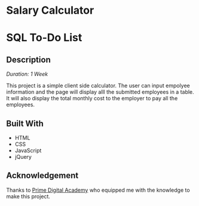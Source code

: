 # Salary Calculator
# SQL To-Do List

## Description

_Duration: 1 Week_

This project is a simple client side calculator. The user can input empolyee information and the page will display alll the submitted employees in a table. It will also display the total monthly cost to the employer to pay all the employees.

## Built With

- HTML
- CSS
- JavaScript
- jQuery

## Acknowledgement
Thanks to [Prime Digital Academy](www.primeacademy.io) who equipped me with the knowledge to make this project.
